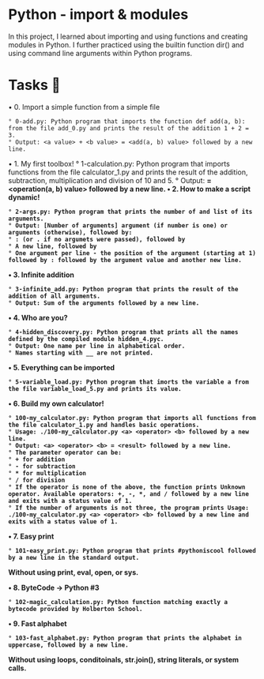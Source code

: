 # Python - import & modules
In this project, I learned about importing and using functions and creating modules in Python. I further practiced using the builtin function dir() and using command line arguments within Python programs.

# Tasks 📃

• 0. Import a simple function from a simple file

	° 0-add.py: Python program that imports the function def add(a, b): from the file add_0.py and prints the result of the addition 1 + 2 = 3.
	° Output: <a value> + <b value> = <add(a, b) value> followed by a new line.
• 1. My first toolbox!
	° 1-calculation.py: Python program that imports functions from the file calculator_1.py and prints the result of the addition, subtraction, multiplication and division of 10 and 5.
	° Output: <a value> <operator> <b value> = <operation(a, b) value> followed by a new line.
• 2. How to make a script dynamic!

	° 2-args.py: Python program that prints the number of and list of its arguments.
	° Output: [Number of arguments] argument (if number is one) or arguments (otherwise), followed by:
	° : (or . if no argumets were passed), followed by
	° A new line, followed by
	° One argument per line - the position of the argument (starting at 1) followed by : followed by the argument value and another new line.
• 3. Infinite addition

	° 3-infinite_add.py: Python program that prints the result of the addition of all arguments.
	° Output: Sum of the arguments followed by a new line.

• 4. Who are you?

	° 4-hidden_discovery.py: Python program that prints all the names defined by the compiled module hidden_4.pyc.
	° Output: One name per line in alphabetical order.
	° Names starting with __ are not printed.
• 5. Everything can be imported

	° 5-variable_load.py: Python program that imorts the variable a from the file variable_load_5.py and prints its value.

• 6. Build my own calculator!

	° 100-my_calculator.py: Python program that imports all functions from the file calculator_1.py and handles basic operations.
	° Usage: ./100-my_calculator.py <a> <operator> <b> followed by a new line.
	° Output: <a> <operator> <b> = <result> followed by a new line.
	° The parameter operator can be:
	° + for addition
	° - for subtraction
	° * for multiplication
	° / for division
	° If the operator is none of the above, the function prints Unknown operator. Available operators: +, -, *, and / followed by a new line and exits with a status value of 1.
	° If the number of arguments is not three, the program prints Usage: ./100-my_calculator.py <a> <operator> <b> followed by a new line and exits with a status value of 1.

• 7. Easy print

	° 101-easy_print.py: Python program that prints #pythoniscool followed by a new line in the standard output.
Without using print, eval, open, or sys.

• 8. ByteCode -> Python #3

	° 102-magic_calculation.py: Python function matching exactly a bytecode provided by Holberton School.

• 9. Fast alphabet

	° 103-fast_alphabet.py: Python program that prints the alphabet in uppercase, followed by a new line.
Without using loops, conditoinals, str.join(), string literals, or system calls.
